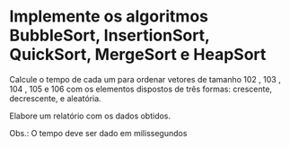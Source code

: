 <h1>Implemente os algoritmos BubbleSort, InsertionSort, QuickSort, MergeSort e HeapSort</h1>

Calcule o tempo de cada um para ordenar vetores de tamanho 102 , 103 , 104 , 105 e 106 com os elementos dispostos de três formas: crescente, decrescente, e aleatória. 

Elabore um relatório com os dados obtidos. 

Obs.: O tempo deve ser dado em milissegundos